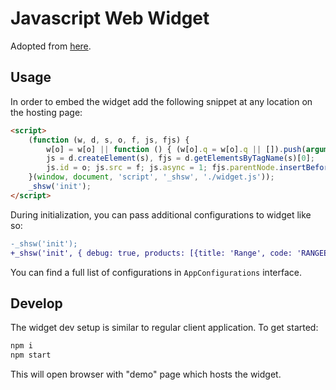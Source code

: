 # Javascript Web Widget

Adopted from [here](https://blog.jenyay.com/web-ui-widget/).

## Usage

In order to embed the widget add the following snippet at any location on the hosting page:

```html
<script>
    (function (w, d, s, o, f, js, fjs) {
        w[o] = w[o] || function () { (w[o].q = w[o].q || []).push(arguments) };
        js = d.createElement(s), fjs = d.getElementsByTagName(s)[0];
        js.id = o; js.src = f; js.async = 1; fjs.parentNode.insertBefore(js, fjs);
    }(window, document, 'script', '_shsw', './widget.js'));
    _shsw('init');
</script>
```

During initialization, you can pass additional configurations to widget like so:

```diff
-_shsw('init');
+_shsw('init', { debug: true, products: [{title: 'Range', code: 'RANGEEG'}, {title: 'Oven', code: 'OVENBI'},{title: 'Boiler', code: 'BOILERGAS'}]});
```

You can find a full list of configurations in `AppConfigurations` interface.

## Develop

The widget dev setup is similar to regular client application. To get started:

```bash
npm i
npm start
```

This will open browser with "demo" page which hosts the widget.
